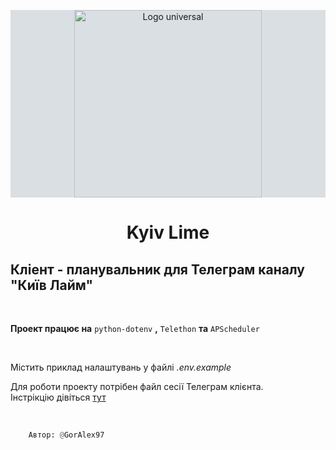 <p align="center" style="background: #8b9ca950; width: 100%">
	<img src="https://git.kyivlime.pp.ua/logos/logo_universal.jpg" width="300" alt="Logo universal">
	<h1 align="center" title="Kyiv Lime">Kyiv Lime</h1>
</p>

## Кліент - планувальник для Телеграм каналу "Київ Лайм"

<br>

**Проект працює на** `python-dotenv` **,** `Telethon` **та** `APScheduler`

<br>

Містить приклад налаштувань у файлі *.env.example*

Для роботи проекту потрібен файл сесії Телеграм клієнта.
<br>
Інстрікцію дівіться [тут](https://docs.telethon.dev/en/stable/basic/signing-in.html)

<br>

```py
	Автор: @GorAlex97
```
